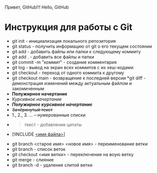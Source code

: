 Привет, GitHub!!!
Hello, GitHub
# Инструкция для работы с Git

* git init - инициализация локального репозитория
* git status - получить информацию от git о его текущем состоянии
* git add - добавить файлы или папки к следующему коммиту
* git add . - добавить все файлы и папки
* git commit -m "коммит" - создание комментария
* git log - вывод на экран всех коммитов с их хеш-кодами
* git checkout - переход от одного коммита к другому
* git checkout main - возвращение к последней версии
*git diff - демонстрация изменений между актуальным файлом и закомиченным
* **Полужирное начертание**
* *Курсивное начертание* 
* ***Полужирное курсивное начертание***
* ~~Зачёркнутый текст~~
* 1., 2., 3. … – нумерованные спиcки
* > текст - добавление цитаты
* [!INCLUDE [<имя файла>](<путь к файлу>)]

+ git branch <старое имя> <новое имя> - переименование ветки
+ git branch - список веток
+ git checkout <имя ветки> - переключение на воую ветку
+ git merge - слияние
+ git branch -d - удаление слитой ветки 

